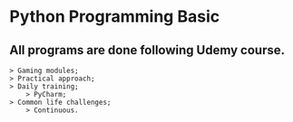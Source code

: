 # Python Programming Basiс


## All programs are done following Udemy course.
	> Gaming modules;
	> Practical approach;
	> Daily training;
        > PyCharm;
	> Common life challenges;
        > Continuous.	
